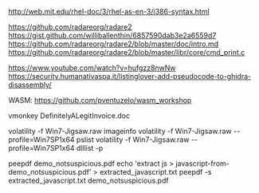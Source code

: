 http://web.mit.edu/rhel-doc/3/rhel-as-en-3/i386-syntax.html

https://github.com/radareorg/radare2
https://gist.github.com/williballenthin/6857590dab3e2a6559d7
https://github.com/radareorg/radare2/blob/master/doc/intro.md
https://github.com/radareorg/radare2/blob/master/libr/core/cmd_print.c

https://www.youtube.com/watch?v=hufgzz8nwNw
https://security.humanativaspa.it/listinglover-add-pseudocode-to-ghidra-disassembly/

WASM:
https://github.com/pventuzelo/wasm_workshop

vmonkey DefinitelyALegitInvoice.doc

volatility -f Win7-Jigsaw.raw imageinfo
volatility -f Win7-Jigsaw.raw --profile=Win7SP1x64 pslist
volatility -f Win7-Jigsaw.raw --profile=Win7SP1x64 dlllist -p <PID>

peepdf demo_notsuspicious.pdf
echo 'extract js > javascript-from-demo_notsuspicious.pdf' > extracted_javascript.txt
peepdf -s extracted_javascript.txt demo_notsuspicious.pdf
